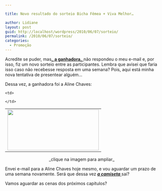 ```yaml
---

title: Novo resultado do sorteio Bicha Fêmea + Viva Melhor…

author: Lidiane
layout: post
guid: http://localhost/wordpress/2010/06/07/sorteio/
permalink: /2010/06/07/sorteio/
categories:
  - Promoção
---
```

Acredite se puder, mas<a href="http://www.trololodemulher.com.br/2010/05/31/resultado-sortei/" target="_self">**_ a ganhadora_** </a>não respondeu o meu e-mail e, por isso, fiz um novo sorteio entre as participantes. Lembra que avisei que faria isso caso não recebesse resposta em uma semana? Pois, aqui está minha nova tentativa de presentear alguém…

<!--more-->

Dessa vez, a ganhadora foi a Aline Chaves:

<table align="center">
  <tr>
    <td>
      <a href="http://www.trololodemulher.com.br/blog/wp-content/uploads/2010/06/Resultado-final-sorteio-Bicha-Femea-Viva-Melhor.jpg"><img class="alignnone size-medium wp-image-4716" title="Resultado final sorteio Bicha Fêmea & Viva Melhor" src="http://www.trololodemulher.com.br/blog/wp-content/uploads/2010/06/Resultado-final-sorteio-Bicha-Femea-Viva-Melhor-300x134.jpg" alt="" width="300" height="134" /></a>
    </td>
    
    <td>
       
    </td>
  </tr>
</table>

<p style="text-align: center;">
  _clique na imagem para ampliar_
</p>

Envei e-mail para a Aline Chaves hoje mesmo, e vou aguardar um prazo de uma semana novamente. Será que dessa vez <a href="http://www.trololodemulher.com.br/2010/05/17/sorteio-viva-melhor/" target="_self">**_a camiseta_** </a>sai?

Vamos aguardar as cenas dos próximos capítulos?